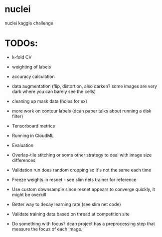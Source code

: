 # nuclei
nuclei kaggle challenge

# TODOs:

- k-fold CV

- weighting of labels

- accuracy calculation

- data augmentation (flip, distortion, also darken? some images are very dark where you can barely see the cells)

- cleaning up mask data (holes for ex)

- more work on contour labels (dcan paper talks about running a disk filter)

- Tensorboard metrics

- Running in CloudML

- Evaluation

- Overlap-tile stitching or some other strategy to deal with image size differences

- Validation run does random cropping so it's not the same each time

- Freeze weights in resnet - see slim nets trainer for reference

- Use custom downsample since resnet appears to converge quickly, it might be overkill

- Better way to decay learning rate (see slim net code)

- Validate training data based on thread at competition site

- Do something with focus? dcan project has a preprocessing step that measure the focus of each image.
